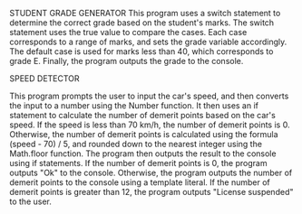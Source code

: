 STUDENT GRADE GENERATOR
This program uses a switch statement to determine the correct grade based on the student's marks. The switch statement uses the true value to compare the cases. Each case corresponds to a range of marks, and sets the grade variable accordingly. The default case is used for marks less than 40, which corresponds to grade E. Finally, the program outputs the grade to the console.

SPEED DETECTOR

This program prompts the user to input the car's speed, and then converts the input to a number using the Number function. It then uses an if statement to calculate the number of demerit points based on the car's speed. If the speed is less than 70 km/h, the number of demerit points is 0. Otherwise, the number of demerit points is calculated using the formula (speed - 70) / 5, and rounded down to the nearest integer using the Math.floor function. The program then outputs the result to the console using if statements. If the number of demerit points is 0, the program outputs "Ok" to the console. Otherwise, the program outputs the number of demerit points to the console using a template literal. If the number of demerit points is greater than 12, the program outputs "License suspended" to the user.